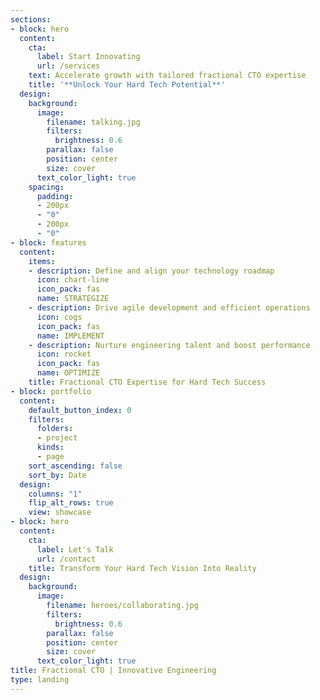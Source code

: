```yaml
---
sections:
- block: hero
  content:
    cta:
      label: Start Innovating
      url: /services
    text: Accelerate growth with tailored fractional CTO expertise
    title: '**Unlock Your Hard Tech Potential**'
  design:
    background:
      image:
        filename: talking.jpg
        filters:
          brightness: 0.6
        parallax: false
        position: center
        size: cover
      text_color_light: true
    spacing:
      padding:
      - 200px
      - "0"
      - 200px
      - "0"
- block: features
  content:
    items:
    - description: Define and align your technology roadmap
      icon: chart-line
      icon_pack: fas
      name: STRATEGIZE
    - description: Drive agile development and efficient operations
      icon: cogs
      icon_pack: fas
      name: IMPLEMENT
    - description: Nurture engineering talent and boost performance
      icon: rocket
      icon_pack: fas
      name: OPTIMIZE
    title: Fractional CTO Expertise for Hard Tech Success
- block: portfolio
  content:
    default_button_index: 0
    filters:
      folders:
      - project
      kinds:
      - page
    sort_ascending: false
    sort_by: Date
  design:
    columns: "1"
    flip_alt_rows: true
    view: showcase
- block: hero
  content:
    cta:
      label: Let's Talk
      url: /contact
    title: Transform Your Hard Tech Vision Into Reality
  design:
    background:
      image:
        filename: heroes/collaborating.jpg
        filters:
          brightness: 0.6
        parallax: false
        position: center
        size: cover
      text_color_light: true
title: Fractional CTO | Innovative Engineering
type: landing
---
```

